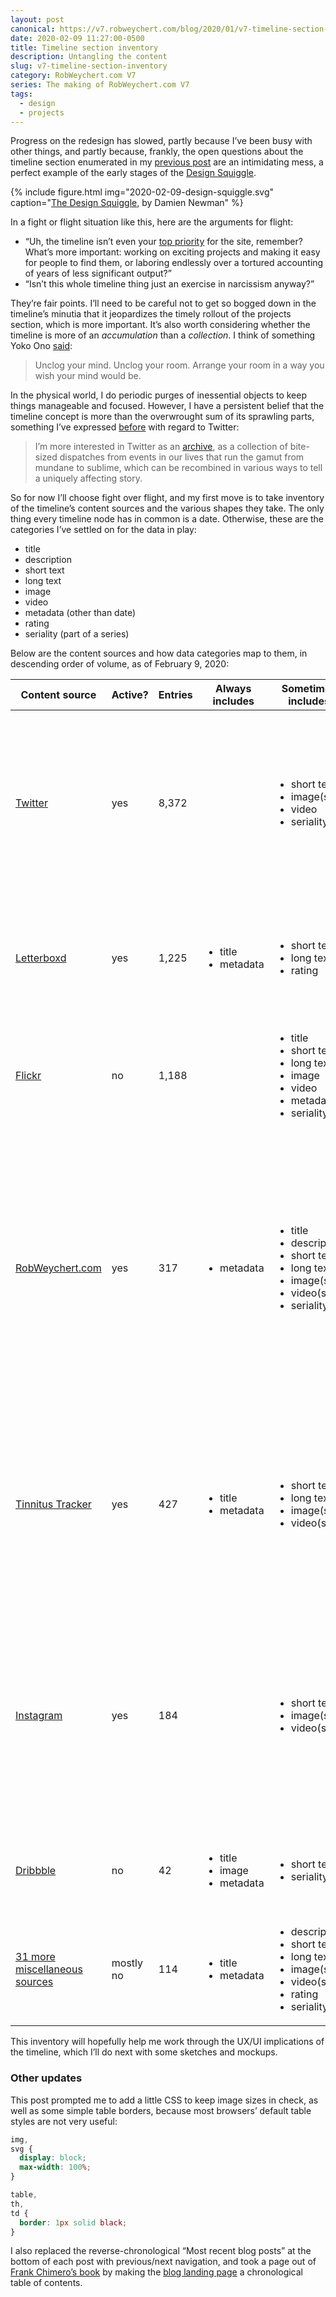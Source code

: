 ```yaml
---
layout: post
canonical: https://v7.robweychert.com/blog/2020/01/v7-timeline-section-inventory/
date: 2020-02-09 11:27:00-0500
title: Timeline section inventory
description: Untangling the content
slug: v7-timeline-section-inventory
category: RobWeychert.com V7
series: The making of RobWeychert.com V7
tags:
  - design
  - projects
---
```


Progress on the redesign has slowed, partly because I’ve been busy with other things, and partly because, frankly, the open questions about the timeline section enumerated in my [previous post](https://v7.robweychert.com/blog/2020/01/v7-structural-challenges/) are an intimidating mess, a perfect example of the early stages of the [Design Squiggle](https://thedesignsquiggle.com/).

{% include figure.html img="2020-02-09-design-squiggle.svg" caption="[The Design Squiggle](https://thedesignsquiggle.com/), by Damien Newman" %}

In a fight or flight situation like this, here are the arguments for flight:

* “Uh, the timeline isn’t even your [top priority](https://v7.robweychert.com/blog/2020/01/v7-content-priorities/) for the site, remember? What’s more important: working on exciting projects and making it easy for people to find them, or laboring endlessly over a tortured accounting of years of less significant output?”
* “Isn’t this whole timeline thing just an exercise in narcissism anyway?”

They’re fair points. I’ll need to be careful not to get so bogged down in the timeline’s minutia that it jeopardizes the timely rollout of the projects section, which is more important. It’s also worth considering whether the timeline is more of an *accumulation* than a *collection*. I think of something Yoko Ono [said](https://twitter.com/yokoono/status/6801795928):

> Unclog your mind. Unclog your room. Arrange your room in a way you wish your mind would be.

In the physical world, I do periodic purges of inessential objects to keep things manageable and focused. However, I have a persistent belief that the timeline concept is more than the overwrought sum of its sprawling parts, something I’ve expressed [before](https://v6.robweychert.com/blog/2017/10/ten-years-twitter/) with regard to Twitter:

> I’m more interested in Twitter as an [archive](https://v6.robweychert.com/blog/2017/09/v6-the-archive/), as a collection of bite-sized dispatches from events in our lives that run the gamut from mundane to sublime, which can be recombined in various ways to tell a uniquely affecting story.

So for now I’ll choose fight over flight, and my first move is to take inventory of the timeline’s content sources and the various shapes they take. The only thing every timeline node has in common is a date. Otherwise, these are the categories I’ve settled on for the data in play:

* title
* description
* short text
* long text
* image
* video
* metadata (other than date)
* rating
* seriality (part of a series)

Below are the content sources and how data categories map to them, in descending order of volume, as of February 9, 2020:

<table>
	<thead>
		<tr>
			<th>Content source</th>
			<th>Active?</th>
			<th>Entries</th>
			<th>Always includes</th>
			<th>Sometimes includes</th>
			<th>Notes</th>
		</tr>
	</thead>
	<tbody>
		<tr>
			<td><a href="https://twitter.com/robweychert">Twitter</a></td>
			<td>yes</td>
			<td>8,372</td>
			<td></td>
			<td>
				<ul>
					<li>short text</li>
					<li>image(s)</li>
					<li>video</li>
					<li>seriality</li>
				</ul>
			</td>
			<td>
				<ul>
					<li>Amount includes unknown number of retweets, which will be omitted</li>
					<li>Some primary content is cross-posted from other timeline sources</li>
				</ul>
			</td>
		</tr>
		<tr>
			<td><a href="https://letterboxd.com/robweychert/films/diary/">Letterboxd</a></td>
			<td>yes</td>
			<td>1,225</td>
			<td>
				<ul>
					<li>title</li>
					<li>metadata</li>
				</ul>
			</td>
			<td>
				<ul>
					<li>short text</li>
					<li>long text</li>
					<li>rating</li>
				</ul>
			</td>
			<td>
				<ul>
					<li>Metadata includes location, format, and more, in the form of unclassified tags</li>
				</ul>
			</td>
		</tr>
		<tr>
			<td><a href="https://www.flickr.com/photos/robweychert/">Flickr</a></td>
			<td>no</td>
			<td>1,188</td>
			<td></td>
			<td>
				<ul>
					<li>title</li>
					<li>short text</li>
					<li>long text</li>
					<li>image</li>
					<li>video</li>
					<li>metadata</li>
					<li>seriality</li>
				</ul>
			</td>
			<td>
				<ul>
					<li>Some primary content is cross-posted from other timeline sources</li>
				</ul>
			</td>
		</tr>
		<tr>
			<td><a href="https://robweychert.com">RobWeychert.com</a></td>
			<td>yes</td>
			<td>317</td>
			<td>
				<ul>
					<li>metadata</li>
				</ul>
			</td>
			<td>
				<ul>
					<li>title</li>
					<li>description</li>
					<li>short text</li>
					<li>long text</li>
					<li>image(s)</li>
					<li>video(s)</li>
					<li>seriality</li>
				</ul>
			</td>
			<td>
				<ul>
					<li>Metadata includes topic tags</li>
					<li>Some entries which V6 collects in digests (like <a href="https://v6.robweychert.com/blog/topic/daily-haiku/">Daily Haiku</a>) will be broken out into individual entries. Other entries (like <a href="https://v4.robweychert.com/consumption/">Consumption</a>) may have to remain digested because their original entry dates are lost.</li>
				</ul>
			</td>
		</tr>
		<tr>
			<td><a href="https://tinnitus.robweychert.com">Tinnitus Tracker</a></td>
			<td>yes</td>
			<td>427</td>
			<td>
				<ul>
					<li>title</li>
					<li>metadata</li>
				</ul>
			</td>
			<td>
				<ul>
					<li>short text</li>
					<li>long text</li>
					<li>image(s)</li>
					<li>video(s)</li>
				</ul>
			</td>
			<td>
				<ul>
					<li>Metadata includes classified tags: genre(s), artist(s), venue, city, state</li>
					<li>Some primary content is cross-posted from other timeline sources</li>
				</ul>
			</td>
			</tr>
		<tr>
			<td><a href="https://instagram.com/therobweychert">Instagram</a></td>
			<td>yes</td>
			<td>184</td>
			<td></td>
			<td>
				<ul>
					<li>short text</li>
					<li>image(s)</li>
					<li>video(s)</li>
				</ul>
			</td>
			<td>
				<ul>
					<li>Some primary content is cross-posted from other timeline sources</li>
					<li>My previous Instagram account (2010–2012) was deleted but may be able to be reconstructed from cross-posts</li>
				</ul>
			</td>
		</tr>
		<tr>
			<td><a href="https://dribbble.com/robweychert">Dribbble</a></td>
			<td>no</td>
			<td>42</td>
			<td>
				<ul>
					<li>title</li>
					<li>image</li>
					<li>metadata</li>
				</ul>
			</td>
			<td>
				<ul>
					<li>short text</li>
					<li>seriality</li>
				</ul>
			</td>
			<td>
				<ul>
					<li>Metadata includes various unclassified tags</li>
				</ul>
			</td>
		</tr>
		<tr>
			<td><a href="https://v6.robweychert.com/blog/#browse-by-source">31 more miscellaneous sources</a></td>
			<td>mostly no</td>
			<td>114</td>
			<td>
				<ul>
					<li>title</li>
					<li>metadata</li>
				</ul>
			</td>
			<td>
				<ul>
					<li>description</li>
					<li>short text</li>
					<li>long text</li>
					<li>image(s)</li>
					<li>video(s)</li>
					<li>rating</li>
					<li>seriality</li>
				</ul>
			</td>
			<td>
				<ul>
					<li>Metadata includes topic tags</li>
				</ul>
			</td>
		</tr>
	</tbody>
</table>

This inventory will hopefully help me work through the UX/UI implications of the timeline, which I’ll do next with some sketches and mockups.

### Other updates

This post prompted me to add a little CSS to keep image sizes in check, as well as some simple table borders, because most browsers’ default table styles are not very useful:

```css
img,
svg {
  display: block;
  max-width: 100%;
}

table,
th,
td {
  border: 1px solid black;
}
```

I also replaced the reverse-chronological “Most recent blog posts” at the bottom of each post with previous/next navigation, and took a page out of [Frank Chimero’s book](https://frankchimero.com/blog/2019/redesign/) by making the [blog landing page](https://frankchimero.com/blog/2019/redesign/) a chronological table of contents.